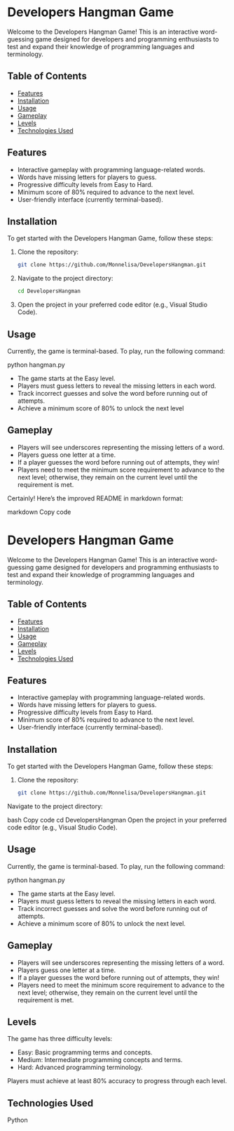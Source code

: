 # Developers Hangman Game

Welcome to the Developers Hangman Game! This is an interactive word-guessing game designed for developers and programming enthusiasts to test and expand their knowledge of programming languages and terminology.

## Table of Contents

- [Features](#features)
- [Installation](#installation)
- [Usage](#usage)
- [Gameplay](#gameplay)
- [Levels](#levels)
- [Technologies Used](#technologies-used)

## Features

- Interactive gameplay with programming language-related words.
- Words have missing letters for players to guess.
- Progressive difficulty levels from Easy to Hard.
- Minimum score of 80% required to advance to the next level.
- User-friendly interface (currently terminal-based).

## Installation

To get started with the Developers Hangman Game, follow these steps:

1. Clone the repository:
   ```bash
   git clone https://github.com/Monnelisa/DevelopersHangman.git


2. Navigate to the project directory:

   ```bash
   cd DevelopersHangman

3. Open the project in your preferred code editor (e.g., Visual Studio Code).

## Usage

Currently, the game is terminal-based. To play, run the following command:

   python hangman.py

- The game starts at the Easy level.
- Players must guess letters to reveal the missing letters in each word.
- Track incorrect guesses and solve the word before running out of attempts.
- Achieve a minimum score of 80% to unlock the next level

## Gameplay

- Players will see underscores representing the missing letters of a word.
- Players guess one letter at a time.
- If a player guesses the word before running out of attempts, they win!
- Players need to meet the minimum score requirement to advance to the next level; otherwise, they remain on the current level until the requirement is met.


Certainly! Here’s the improved README in markdown format:

markdown
Copy code
# Developers Hangman Game

Welcome to the Developers Hangman Game! This is an interactive word-guessing game designed for developers and programming enthusiasts to test and expand their knowledge of programming languages and terminology.

## Table of Contents

- [Features](#features)
- [Installation](#installation)
- [Usage](#usage)
- [Gameplay](#gameplay)
- [Levels](#levels)
- [Technologies Used](#technologies-used)

## Features

- Interactive gameplay with programming language-related words.
- Words have missing letters for players to guess.
- Progressive difficulty levels from Easy to Hard.
- Minimum score of 80% required to advance to the next level.
- User-friendly interface (currently terminal-based).

## Installation

To get started with the Developers Hangman Game, follow these steps:

1. Clone the repository:
   ```bash
   git clone https://github.com/Monnelisa/DevelopersHangman.git
Navigate to the project directory:

bash
Copy code
cd DevelopersHangman
Open the project in your preferred code editor (e.g., Visual Studio Code).

## Usage

Currently, the game is terminal-based. To play, run the following command:

   python hangman.py


- The game starts at the Easy level.
- Players must guess letters to reveal the missing letters in each word.
- Track incorrect guesses and solve the word before running out of attempts.
- Achieve a minimum score of 80% to unlock the next level.

## Gameplay

- Players will see underscores representing the missing letters of a word.
- Players guess one letter at a time.
-  If a player guesses the word before running out of attempts, they win!
- Players need to meet the minimum score requirement to advance to the next level; otherwise, they remain on the current level until the requirement is met.

## Levels

The game has three difficulty levels:

- Easy: Basic programming terms and concepts.
- Medium: Intermediate programming concepts and terms.
- Hard: Advanced programming terminology.

Players must achieve at least 80% accuracy to progress through each level.

## Technologies Used
Python


